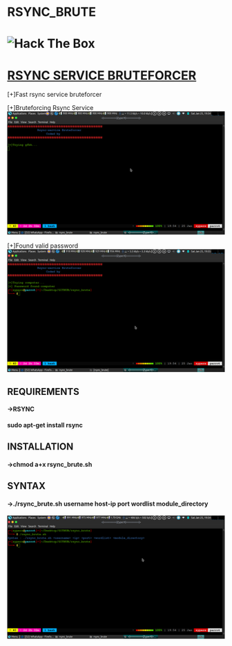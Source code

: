 # <H1>RSYNC_BRUTE<H1>                       <img src="https://www.hackthebox.eu/badge/image/5943" alt="Hack The Box">
<H1><U>RSYNC SERVICE BRUTEFORCER</U></H1>

[+]Fast rsync service bruteforcer

[+]Bruteforcing Rsync Service
![Test Image 1](bruting.png)

[+]Found valid password
![Test Image 2](complete.png)

<h2>REQUIREMENTS</H2>
<H4>->RSYNC</H4>
<H4> sudo apt-get install rsync </H4>

<H2>INSTALLATION</H2>
<H4>->chmod a+x rsync_brute.sh</h4>

<H2>SYNTAX</H2>
<H4>->./rsync_brute.sh username host-ip port wordlist module_directory <H4>

![Test Image 3](syn.png)
